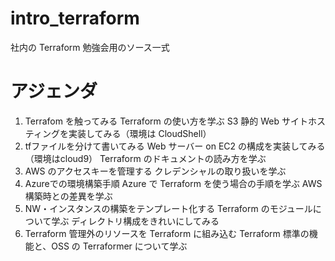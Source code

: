 # intro_terraform
社内の Terraform 勉強会用のソース一式

# アジェンダ
1. Terrafom を触ってみる
    Terraform の使い方を学ぶ
    S3 静的 Web サイトホスティングを実装してみる（環境は CloudShell）
1. tfファイルを分けて書いてみる
    Web サーバー on EC2 の構成を実装してみる（環境はcloud9）
    Terraform のドキュメントの読み方を学ぶ
1. AWS のアクセスキーを管理する
    クレデンシャルの取り扱いを学ぶ
1. Azureでの環境構築手順
    Azure で Terraform を使う場合の手順を学ぶ
    AWS 構築時との差異を学ぶ
1. NW・インスタンスの構築をテンプレート化する
    Terraform のモジュールについて学ぶ
    ディレクトリ構成をきれいにしてみる
1. Terraform 管理外のリソースを Terraform に組み込む
    Terraform 標準の機能と、OSS の Terraformer について学ぶ